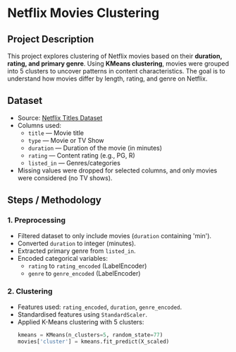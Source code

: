 # Netflix Movies Clustering

## Project Description
This project explores clustering of Netflix movies based on their **duration, rating, and primary genre**. Using **KMeans clustering**, movies were grouped into 5 clusters to uncover patterns in content characteristics. The goal is to understand how movies differ by length, rating, and genre on Netflix.

## Dataset
- Source: [Netflix Titles Dataset](https://www.kaggle.com/datasets/shivamb/netflix-shows)
- Columns used:
  - `title` — Movie title
  - `type` — Movie or TV Show
  - `duration` — Duration of the movie (in minutes)
  - `rating` — Content rating (e.g., PG, R)
  - `listed_in` — Genres/categories
- Missing values were dropped for selected columns, and only movies were considered (no TV shows).

## Steps / Methodology

### 1. Preprocessing
- Filtered dataset to only include movies (`duration` containing 'min').
- Converted `duration` to integer (minutes).
- Extracted primary genre from `listed_in`.
- Encoded categorical variables:
  - `rating` to `rating_encoded` (LabelEncoder)
  - `genre` to `genre_encoded` (LabelEncoder)

### 2. Clustering
- Features used: `rating_encoded`, `duration`, `genre_encoded`.
- Standardised features using `StandardScaler`.
- Applied K-Means clustering with 5 clusters:
  ```python
  kmeans = KMeans(n_clusters=5, random_state=77)
  movies['cluster'] = kmeans.fit_predict(X_scaled)
